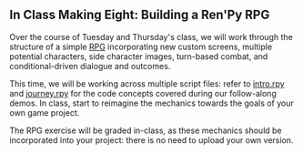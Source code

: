 ## In Class Making Eight: Building a Ren'Py RPG

Over the course of Tuesday and Thursday's class, we will work through the structure of a simple [RPG](renpy_rpg) incorporating new custom screens, multiple potential characters, side character images, turn-based combat, and conditional-driven dialogue and outcomes.

This time, we will be working across multiple script files: refer to [intro.rpy](intro.rpy) and [journey.rpy](journey.rpy) for the code concepts covered during our follow-along demos. In class, start to reimagine the mechanics towards the goals of your own game project.

The RPG exercise will be graded in-class, as these mechanics should be incorporated into your project: there is no need to upload your own version.